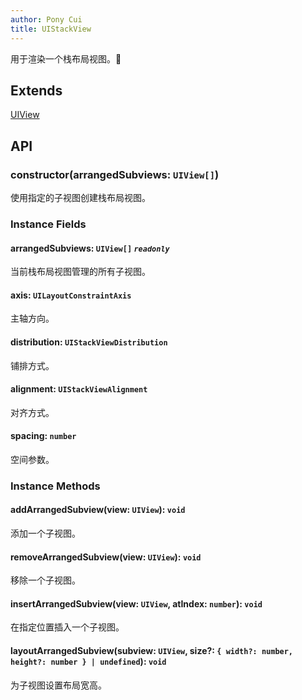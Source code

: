 ```yaml
---
author: Pony Cui
title: UIStackView
---
```


用于渲染一个栈布局视图。

## Extends

[UIView](./api-uikit-uiview.md)

## API

### constructor(arrangedSubviews: `UIView[]`)
使用指定的子视图创建栈布局视图。

### Instance Fields

#### arrangedSubviews: `UIView[]` *`readonly`*
当前栈布局视图管理的所有子视图。

#### axis: `UILayoutConstraintAxis`
主轴方向。

#### distribution: `UIStackViewDistribution`
铺排方式。

#### alignment: `UIStackViewAlignment`
对齐方式。

#### spacing: `number`
空间参数。

### Instance Methods

#### addArrangedSubview(view: `UIView`): `void`
添加一个子视图。

#### removeArrangedSubview(view: `UIView`): `void`
移除一个子视图。

#### insertArrangedSubview(view: `UIView`, atIndex: `number`): `void`
在指定位置插入一个子视图。

#### layoutArrangedSubview(subview: `UIView`, size?: `{ width?: number, height?: number } | undefined`): `void`
为子视图设置布局宽高。